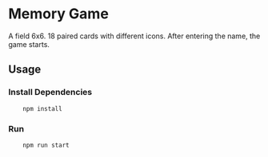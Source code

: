 # Memory Game
A field 6x6. 18 paired cards with different icons. After entering the name, the game starts.
## Usage
### Install Dependencies
````
    npm install
````
### Run
````
    npm run start
````
